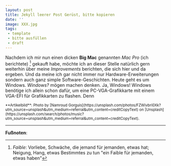```yaml
---
layout: post
title: Jekyll leerer Post Gerüst, bitte kopieren
date: ''
image: XXX.jpg
tags: 
 - template
 - bitte ausfüllen
 - draft
---
```


Nachdem ich mir nun einen dicken **Big Mac** genannten *Mac Pro* (ich berichtete) [^1] gekauft habe, möchte ich an dieser Stelle natürlich gern weiterhin über meine *Improvements* berichten, die sich hier und da ergeben. Und da meine ich gar nicht immer nur Hardware-Erweiterungen sondern auch ganz simple Software-Geschichten. Heute geht es um Windows. *Windows?* mögen machen denken. Ja, Windows! Windows benötige ich allein schon dafür, um eine PC-VGA-Grafikkarte mit einem VGA-EFI für Grafikkarten zu flashen. Denn 

<small>
**Artikelbild**: Photo by [Namroud Gorguis](https://unsplash.com/photos/FZWivbri0Xk?utm_source=unsplash&utm_medium=referral&utm_content=creditCopyText) on [Unsplash](https://unsplash.com/search/photos/music?utm_source=unsplash&utm_medium=referral&utm_content=creditCopyText).
</small>

---

**Fußnoten**:

[^1]: *Faible*: Vorliebe, Schwäche, die jemand für jemanden, etwas hat; Neigung, Hang, etwas Bestimmtes zu tun "ein Faible für jemanden, etwas haben"
[^2]: Quelle: [hier](https://de.wikipedia.org/wiki/Michael_Hutchence).
